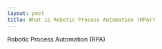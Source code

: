```yaml
---
layout: post
title: What is Robotic Process Automation (RPA)?
---
```


Robotic Process Automation (RPA)

